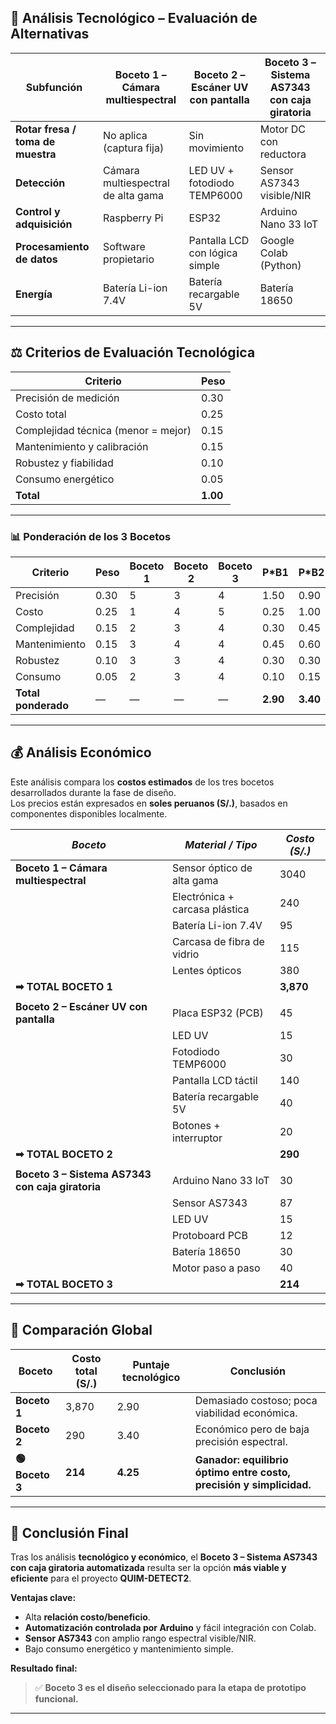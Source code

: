 

## 🧩 Análisis Tecnológico – Evaluación de Alternativas

| **Subfunción** | **Boceto 1 – Cámara multiespectral** | **Boceto 2 – Escáner UV con pantalla** | **Boceto 3 – Sistema AS7343 con caja giratoria** |
|----------------|--------------------------------------|-----------------------------------------|--------------------------------------------------|
| **Rotar fresa / toma de muestra** | No aplica (captura fija) | Sin movimiento | Motor DC con reductora |
| **Detección** | Cámara multiespectral de alta gama | LED UV + fotodiodo TEMP6000 | Sensor AS7343 visible/NIR |
| **Control y adquisición** | Raspberry Pi | ESP32 | Arduino Nano 33 IoT |
| **Procesamiento de datos** | Software propietario | Pantalla LCD con lógica simple | Google Colab (Python) |
| **Energía** | Batería Li-ion 7.4V | Batería recargable 5V | Batería 18650 |


---

## ⚖️ Criterios de Evaluación Tecnológica

| **Criterio** | **Peso** |
|---------------|----------|
| Precisión de medición | 0.30 |
| Costo total | 0.25 |
| Complejidad técnica (menor = mejor) | 0.15 |
| Mantenimiento y calibración | 0.15 |
| Robustez y fiabilidad | 0.10 |
| Consumo energético | 0.05 |
| **Total** | **1.00** |

---

### 📊 Ponderación de los 3 Bocetos

| **Criterio** | **Peso** | **Boceto 1** | **Boceto 2** | **Boceto 3** | **P*B1** | **P*B2** | **P*B3** |
|---------------|----------|--------------|--------------|--------------|-----------|-----------|-----------|
| Precisión | 0.30 | 5 | 3 | 4 | 1.50 | 0.90 | 1.20 |
| Costo | 0.25 | 1 | 4 | 5 | 0.25 | 1.00 | 1.25 |
| Complejidad | 0.15 | 2 | 3 | 4 | 0.30 | 0.45 | 0.60 |
| Mantenimiento | 0.15 | 3 | 4 | 4 | 0.45 | 0.60 | 0.60 |
| Robustez | 0.10 | 3 | 3 | 4 | 0.30 | 0.30 | 0.40 |
| Consumo | 0.05 | 2 | 3 | 4 | 0.10 | 0.15 | 0.20 |
| **Total ponderado** | — | — | — | — | **2.90** | **3.40** | **4.25** |

---

## 💰 Análisis Económico

Este análisis compara los **costos estimados** de los tres bocetos desarrollados durante la fase de diseño.  
Los precios están expresados en **soles peruanos (S/.)**, basados en componentes disponibles localmente.

| *Boceto* | *Material / Tipo* | *Costo (S/.)* |
|-------------|---------------------|-----------------|
| **Boceto 1 – Cámara multiespectral** | Sensor óptico de alta gama | 3040 |
|  | Electrónica + carcasa plástica | 240 |
|  | Batería Li-ion 7.4V | 95 |
|  | Carcasa de fibra de vidrio | 115 |
|  | Lentes ópticos | 380 |
| **➡ TOTAL BOCETO 1** | | **3,870** |
| | | |
| **Boceto 2 – Escáner UV con pantalla** | Placa ESP32 (PCB) | 45 |
|  | LED UV | 15 |
|  | Fotodiodo TEMP6000 | 30 |
|  | Pantalla LCD táctil | 140 |
|  | Batería recargable 5V | 40 |
|  | Botones + interruptor | 20 |
| **➡ TOTAL BOCETO 2** | | **290** |
| | | |
| **Boceto 3 – Sistema AS7343 con caja giratoria** | Arduino Nano 33 IoT | 30 |
|  | Sensor AS7343 | 87 |
|  | LED UV | 15 |
|  | Protoboard PCB | 12 |
|  | Batería 18650 | 30 |
|  | Motor paso a paso | 40 |
| **➡ TOTAL BOCETO 3** | | **214** |

---

## 🧮 Comparación Global

| **Boceto** | **Costo total (S/.)** | **Puntaje tecnológico** | **Conclusión** |
|-------------|------------------------|--------------------------|----------------|
| **Boceto 1** | 3,870 | 2.90 | Demasiado costoso; poca viabilidad económica. |
| **Boceto 2** | 290 | 3.40 | Económico pero de baja precisión espectral. |
| **🟢 Boceto 3** | **214** | **4.25** | **Ganador: equilibrio óptimo entre costo, precisión y simplicidad.** |

---

## 🧩 Conclusión Final

Tras los análisis **tecnológico y económico**, el **Boceto 3 – Sistema AS7343 con caja giratoria automatizada** resulta ser la opción **más viable y eficiente** para el proyecto **QUIM-DETECT2**.

**Ventajas clave:**
- Alta **relación costo/beneficio**.  
- **Automatización controlada por Arduino** y fácil integración con Colab.  
- **Sensor AS7343** con amplio rango espectral visible/NIR.  
- Bajo consumo energético y mantenimiento simple.

**Resultado final:**
> ✅ **Boceto 3 es el diseño seleccionado para la etapa de prototipo funcional.**

---



